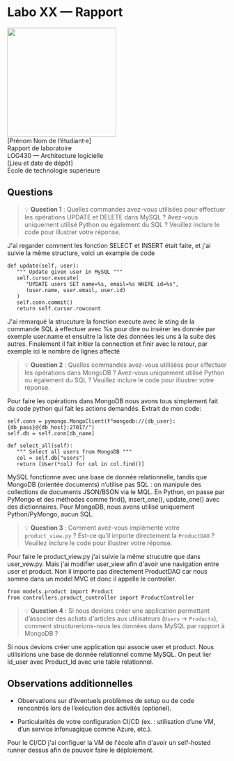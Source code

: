 # Labo XX — Rapport

<img src="https://upload.wikimedia.org/wikipedia/commons/2/2a/Ets_quebec_logo.png" width="250"> \
[Prénom Nom de l’étudiant·e] \
Rapport de laboratoire \
LOG430 — Architecture logicielle \
[Lieu et date de dépôt] \
École de technologie supérieure

## Questions

> 💡 **Question 1** : Quelles commandes avez-vous utilisées pour effectuer les opérations UPDATE et DELETE dans MySQL ? Avez-vous uniquement utilisé Python ou également du SQL ? Veuillez inclure le code pour illustrer votre réponse.

J'ai regarder comment les fonction SELECT et INSERT était faite, et j'ai suivie la même structure, voici un example de code
```
def update(self, user):
   """ Update given user in MySQL """
   self.cursor.execute(
      "UPDATE users SET name=%s, email=%s WHERE id=%s",
      (user.name, user.email, user.id)
   )
   self.conn.commit()
   return self.cursor.rowcount
```
J'ai remarqué la strucuture la fonction execute avec le sting de la commande SQL à effectuer avec %s pour dire ou insérer les donnée par exemple user.name et ensuitre la liste des données les uns à la suite des autres. Finalement il fait initier la connection et finir avec le retour, par exemple ici le nombre de lignes affecté

> 💡 **Question 2** : Quelles commandes avez-vous utilisées pour effectuer les opérations dans MongoDB ? Avez-vous uniquement utilisé Python ou également du SQL ? Veuillez inclure le code pour illustrer votre réponse.

Pour faire les opérations dans MongoDB nous avons tous simplement fait du code python qui fait les actions demandés.
Extrait de mon code:
```
self.conn = pymongo.MongoClient(f"mongodb://{db_user}:{db_pass}@{db_host}:27017/") 
self.db = self.conn[db_name]

def select_all(self):
   """ Select all users from MongoDB """
   col = self.db["users"]
   return [User(*col) for col in col.find()]
```
MySQL fonctionne avec une base de donnée relationnelle, tandis que MongoDB (orientée documents) n’utilise pas SQL : on manipule des collections de documents JSON/BSON via le MQL. En Python, on passe par PyMongo et des méthodes comme find(), insert_one(), update_one() avec des dictionnaires. Pour MongoDB, nous avons utilisé uniquement Python/PyMongo, aucun SQL.


> 💡 **Question 3** : Comment avez-vous implémenté votre `product_view.py` ? Est-ce qu’il importe directement la `ProductDAO` ? Veuillez inclure le code pour illustrer votre réponse.

Pour faire le product_view.py j'ai suivie la même strucutre que dans user_vew.py. Mais j'ai modifier user_view afin d'avoir une navigation entre user et product.
Non il importe pas directement ProductDAO car nous somme dans un model MVC et donc il appelle le controller.
```
from models.product import Product
from controllers.product_controller import ProductController
```

> 💡 **Question 4** : Si nous devions créer une application permettant d’associer des achats d'articles aux utilisateurs (`Users` → `Products`), comment structurerions-nous les données dans MySQL par rapport à MongoDB ?

Si nous devions créer une application qui associe user et product. Nous utilisirions une base de donnée relationnel comme MySQL.
On peut lier Id_user avec Product_Id avec une table relationnel.

## Observations additionnelles

- Observations sur d’éventuels problèmes de setup ou de code rencontrés lors de l’exécution des activités (optionel).

- Particularités de votre configuration CI/CD (ex. : utilisation d’une VM, d’un service infonuagique comme Azure, etc.).

Pour le CI/CD j'ai configuer la VM de l'école afin d'avoir un self-hosted runner dessus afin de pouvoir faire le déploiement.